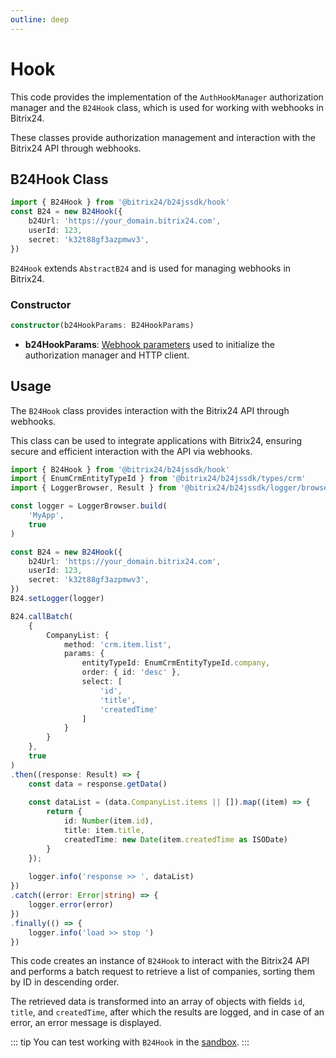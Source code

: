 ```yaml
---
outline: deep
---
```


# Hook

This code provides the implementation of the `AuthHookManager` authorization manager and the `B24Hook` class, which is used for working with webhooks in Bitrix24.

These classes provide authorization management and interaction with the Bitrix24 API through webhooks.

## B24Hook Class

```ts
import { B24Hook } from '@bitrix24/b24jssdk/hook'
const B24 = new B24Hook({
    b24Url: 'https://your_domain.bitrix24.com',
    userId: 123,
    secret: 'k32t88gf3azpmwv3',
})
```

`B24Hook` extends `AbstractB24` and is used for managing webhooks in Bitrix24.

### Constructor

```ts
constructor(b24HookParams: B24HookParams)
```

- **b24HookParams**: [Webhook parameters](/reference/types-auth#b24hookparams) used to initialize the authorization manager and HTTP client.

## Usage

The `B24Hook` class provides interaction with the Bitrix24 API through webhooks.

This class can be used to integrate applications with Bitrix24, ensuring secure and efficient interaction with the API via webhooks.

```ts
import { B24Hook } from '@bitrix24/b24jssdk/hook'
import { EnumCrmEntityTypeId } from '@bitrix24/b24jssdk/types/crm'
import { LoggerBrowser, Result } from '@bitrix24/b24jssdk/logger/browser'

const logger = LoggerBrowser.build(
    'MyApp',
    true
)

const B24 = new B24Hook({
    b24Url: 'https://your_domain.bitrix24.com',
    userId: 123,
    secret: 'k32t88gf3azpmwv3',
})
B24.setLogger(logger)

B24.callBatch(
    {
        CompanyList: {
            method: 'crm.item.list',
            params: {
                entityTypeId: EnumCrmEntityTypeId.company,
                order: { id: 'desc' },
                select: [
                    'id',
                    'title',
                    'createdTime'
                ]
            }
        }
    },
    true
)
.then((response: Result) => {
    const data = response.getData()
    
    const dataList = (data.CompanyList.items || []).map((item) => {
        return {
            id: Number(item.id),
            title: item.title,
            createdTime: new Date(item.createdTime as ISODate)
        }
    });
    
    logger.info('response >> ', dataList)
})
.catch((error: Error|string) => {
    logger.error(error)
})
.finally(() => {
    logger.info('load >> stop ')
})
```

This code creates an instance of `B24Hook` to interact with the Bitrix24 API and performs a batch request to retrieve a list of companies, sorting them by ID in descending order.

The retrieved data is transformed into an array of objects with fields `id`, `title`, and `createdTime`, after which the results are logged, and in case of an error, an error message is displayed.

::: tip
You can test working with `B24Hook` in the [sandbox](https://github.com/bitrix24/b24jssdk/blob/main/playgrounds/jssdk/src/pages/1-hook/crm.item.list.vue).
:::